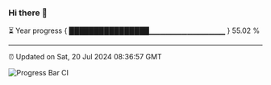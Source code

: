 ### Hi there 👋

⏳ Year progress { ████████████████▁▁▁▁▁▁▁▁▁▁▁▁▁▁ } 55.02 %

---

⏰ Updated on Sat, 20 Jul 2024 08:36:57 GMT

![Progress Bar CI](https://github.com/IshwaranRudhara/GIT-ACTION/workflows/Progress%20Bar%20CI/badge.svg)

